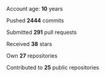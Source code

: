 Account age: **10** years

Pushed **2444** commits

Submitted **291** pull requests

Received **38** stars

Own **27** repositories

Contributed to **25** public repositories
